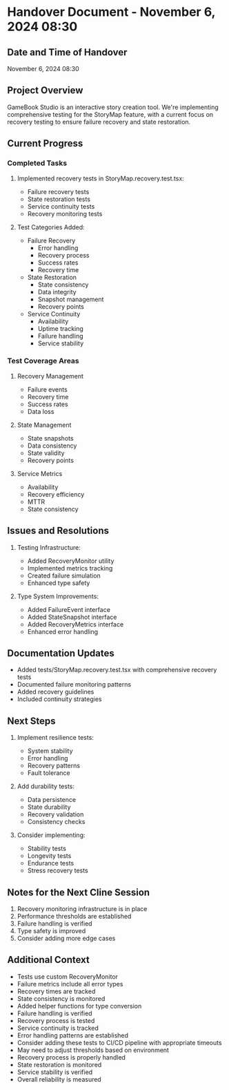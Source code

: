 # Handover Document - November 6, 2024 08:30

## Date and Time of Handover
November 6, 2024 08:30

## Project Overview
GameBook Studio is an interactive story creation tool. We're implementing comprehensive testing for the StoryMap feature, with a current focus on recovery testing to ensure failure recovery and state restoration.

## Current Progress

### Completed Tasks
1. Implemented recovery tests in StoryMap.recovery.test.tsx:
   - Failure recovery tests
   - State restoration tests
   - Service continuity tests
   - Recovery monitoring tests

2. Test Categories Added:
   - Failure Recovery
     * Error handling
     * Recovery process
     * Success rates
     * Recovery time
   - State Restoration
     * State consistency
     * Data integrity
     * Snapshot management
     * Recovery points
   - Service Continuity
     * Availability
     * Uptime tracking
     * Failure handling
     * Service stability

### Test Coverage Areas
1. Recovery Management
   - Failure events
   - Recovery time
   - Success rates
   - Data loss

2. State Management
   - State snapshots
   - Data consistency
   - State validity
   - Recovery points

3. Service Metrics
   - Availability
   - Recovery efficiency
   - MTTR
   - State consistency

## Issues and Resolutions
1. Testing Infrastructure:
   - Added RecoveryMonitor utility
   - Implemented metrics tracking
   - Created failure simulation
   - Enhanced type safety

2. Type System Improvements:
   - Added FailureEvent interface
   - Added StateSnapshot interface
   - Added RecoveryMetrics interface
   - Enhanced error handling

## Documentation Updates
- Added tests/StoryMap.recovery.test.tsx with comprehensive recovery tests
- Documented failure monitoring patterns
- Added recovery guidelines
- Included continuity strategies

## Next Steps
1. Implement resilience tests:
   - System stability
   - Error handling
   - Recovery patterns
   - Fault tolerance

2. Add durability tests:
   - Data persistence
   - State durability
   - Recovery validation
   - Consistency checks

3. Consider implementing:
   - Stability tests
   - Longevity tests
   - Endurance tests
   - Stress recovery tests

## Notes for the Next Cline Session
1. Recovery monitoring infrastructure is in place
2. Performance thresholds are established
3. Failure handling is verified
4. Type safety is improved
5. Consider adding more edge cases

## Additional Context
- Tests use custom RecoveryMonitor
- Failure metrics include all error types
- Recovery times are tracked
- State consistency is monitored
- Added helper functions for type conversion
- Failure handling is verified
- Recovery process is tested
- Service continuity is tracked
- Error handling patterns are established
- Consider adding these tests to CI/CD pipeline with appropriate timeouts
- May need to adjust thresholds based on environment
- Recovery process is properly handled
- State restoration is monitored
- Service stability is verified
- Overall reliability is measured
